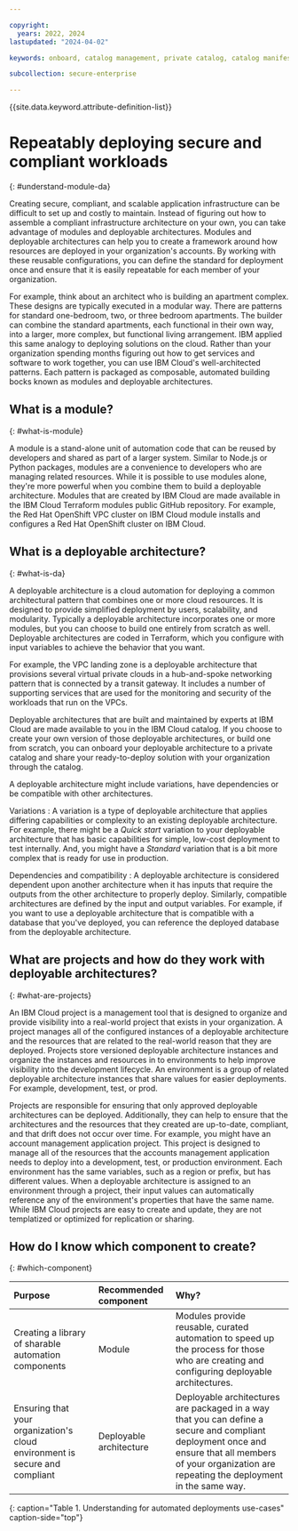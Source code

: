 ```yaml
---

copyright:
  years: 2022, 2024
lastupdated: "2024-04-02"

keywords: onboard, catalog management, private catalog, catalog manifest, software, automation, metadata

subcollection: secure-enterprise

---
```


{{site.data.keyword.attribute-definition-list}}

# Repeatably deploying secure and compliant workloads
{: #understand-module-da}

Creating secure, compliant, and scalable application infrastructure can be difficult to set up and costly to maintain. Instead of figuring out how to assemble a compliant infrastructure architecture on your own, you can take advantage of modules and deployable architectures. Modules and deployable architectures can help you to create a framework around how resources are deployed in your organization's accounts. By working with these reusable configurations, you can define the standard for deployment once and ensure that it is easily repeatable for each member of your organization.

For example, think about an architect who is building an apartment complex. These designs are typically executed in a modular way. There are patterns for standard one-bedroom, two, or three bedroom apartments. The builder can combine the standard apartments, each functional in their own way, into a larger, more complex, but functional living arrangement. IBM applied this same analogy to deploying solutions on the cloud. Rather than your organization spending months figuring out how to get services and software to work together, you can use IBM Cloud's well-architected patterns. Each pattern is packaged as composable, automated building bocks known as modules and deployable architectures. 


## What is a module?
{: #what-is-module}

A module is a stand-alone unit of automation code that can be reused by developers and shared as part of a larger system. Similar to Node.js or Python packages, modules are a convenience to developers who are managing related resources. While it is possible to use modules alone, they're more powerful when you combine them to build a deployable architecture. Modules that are created by IBM Cloud are made available in the IBM Cloud Terraform modules public GitHub repository. For example, the Red Hat OpenShift VPC cluster on IBM Cloud module installs and configures a Red Hat OpenShift cluster on IBM Cloud.


## What is a deployable architecture?
{: #what-is-da}

A deployable architecture is a cloud automation for deploying a common architectural pattern that combines one or more cloud resources. It is designed to provide simplified deployment by users, scalability, and modularity. Typically a deployable architecture incorporates one or more modules, but you can choose to build one entirely from scratch as well. Deployable architectures are coded in Terraform, which you configure with input variables to achieve the behavior that you want. 

For example, the VPC landing zone is a deployable architecture that provisions several virtual private clouds in a hub-and-spoke networking pattern that is connected by a transit gateway. It includes a number of supporting services that are used for the monitoring and security of the workloads that run on the VPCs. 

Deployable architectures that are built and maintained by experts at IBM Cloud are made available to you in the IBM Cloud catalog. If you choose to create your own version of those deployable architectures, or build one from scratch, you can onboard your deployable architecture to a private catalog and share your ready-to-deploy solution with your organization through the catalog.

A deployable architecture might include variations, have dependencies or be compatible with other architectures.

Variations
:  A variation is a type of deployable architecture that applies differing capabilities or complexity to an existing deployable architecture. For example, there might be a *Quick start* variation to your deployable architecture that has basic capabilities for simple, low-cost deployment to test internally. And, you might have a *Standard* variation that is a bit more complex that is ready for use in production.

Dependencies and compatibility
:   A deployable architecture is considered dependent upon another architecture when it has inputs that require the outputs from the other architecture to properly deploy. Similarly, compatible architectures are defined by the input and output variables. For example, if you want to use a deployable architecture that is compatible with a database that you've deployed, you can reference the deployed database from the deployable architecture.

## What are projects and how do they work with deployable architectures?
{: #what-are-projects}

An IBM Cloud project is a management tool that is designed to organize and provide visibility into a real-world project that exists in your organization. A project manages all of the configured instances of a deployable architecture and the resources that are related to the real-world reason that they are deployed. Projects store versioned deployable architecture instances and organize the instances and resources in to environments to help improve visibility into the development lifecycle. An environment is a group of related deployable architecture instances that share values for easier deployments. For example, development, test, or prod. 

Projects are responsible for ensuring that only approved deployable architectures can be deployed. Additionally, they can help to ensure that the architectures and the resources that they created are up-to-date, compliant, and that drift does not occur over time. For example, you might have an account management application project. This project is designed to manage all of the resources that the accounts management application needs to deploy into a development, test, or production environment. Each environment has the same variables, such as a region or prefix, but has different values. When a deployable architecture is assigned to an environment through a project, their input values can automatically reference any of the environment's properties that have the same name. While IBM Cloud projects are easy to create and update, they are not templatized or optimized for replication or sharing.

## How do I know which component to create?
{: #which-component}

| Purpose | Recommended component | Why? |
|:--------|:----------------------|:-----|
| Creating a library of sharable automation components | Module | Modules provide reusable, curated automation to speed up the process for those who are creating and configuring deployable architectures. |
| Ensuring that your organization's cloud environment is secure and compliant | Deployable architecture | Deployable architectures are packaged in a way that you can define a secure and compliant deployment once and ensure that all members of your organization are repeating the deployment in the same way. |
{: caption="Table 1. Understanding for automated deployments use-cases" caption-side="top"}

